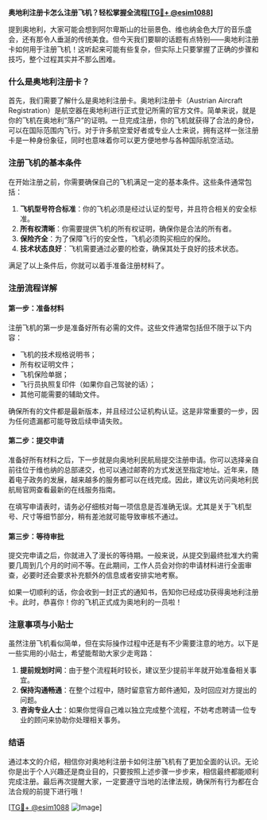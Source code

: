 **奥地利注册卡怎么注册飞机？轻松掌握全流程[[TG💪+ @esim1088](https://t.me/s/esim1088)]**

提到奥地利，大家可能会想到阿尔卑斯山的壮丽景色、维也纳金色大厅的音乐盛会，还有那令人垂涎的传统美食。但今天我们要聊的话题有点特别——奥地利注册卡如何用于注册飞机！这听起来可能有些复杂，但实际上只要掌握了正确的步骤和技巧，整个过程其实并不那么困难。

### 什么是奥地利注册卡？

首先，我们需要了解什么是奥地利注册卡。奥地利注册卡（Austrian Aircraft Registration）是航空器在奥地利进行正式登记所需的官方文件。简单来说，就是你的飞机在奥地利“落户”的证明。一旦完成注册，你的飞机就获得了合法的身份，可以在国际范围内飞行。对于许多航空爱好者或专业人士来说，拥有这样一张注册卡是一种身份象征，同时也意味着你可以更方便地参与各种国际航空活动。

### 注册飞机的基本条件

在开始注册之前，你需要确保自己的飞机满足一定的基本条件。这些条件通常包括：

1. **飞机型号符合标准**：你的飞机必须是经过认证的型号，并且符合相关的安全标准。
2. **所有权清晰**：你需要提供飞机的所有权证明，确保你是合法的所有者。
3. **保险齐全**：为了保障飞行的安全性，飞机必须购买相应的保险。
4. **技术状态良好**：飞机需要通过必要的检查，确保其处于良好的技术状态。

满足了以上条件后，你就可以着手准备注册材料了。

### 注册流程详解

#### 第一步：准备材料

注册飞机的第一步是准备好所有必需的文件。这些文件通常包括但不限于以下内容：
- 飞机的技术规格说明书；
- 所有权证明文件；
- 飞机保险单据；
- 飞行员执照复印件（如果你自己驾驶的话）；
- 其他可能需要的辅助文件。

确保所有的文件都是最新版本，并且经过公证机构认证。这是非常重要的一步，因为任何遗漏都可能导致后续申请失败。

#### 第二步：提交申请

准备好所有材料之后，下一步就是向奥地利民航局提交注册申请。你可以选择亲自前往位于维也纳的总部递交，也可以通过邮寄的方式发送至指定地址。近年来，随着电子政务的发展，越来越多的服务都可以在线完成。因此，建议先访问奥地利民航局官网查看最新的在线服务指南。

在填写申请表时，请务必仔细核对每一项信息是否准确无误。尤其是关于飞机型号、尺寸等细节部分，稍有差池就可能导致审核不通过。

#### 第三步：等待审批

提交完申请之后，你就进入了漫长的等待期。一般来说，从提交到最终批准大约需要几周到几个月的时间不等。在此期间，工作人员会对你的申请材料进行全面审查，必要时还会要求补充额外的信息或者安排实地考察。

如果一切顺利的话，你会收到一封正式的通知书，告知你已经成功获得奥地利注册卡。此时，恭喜你！你的飞机正式成为奥地利的一员啦！

### 注意事项与小贴士

虽然注册飞机看似简单，但在实际操作过程中还是有不少需要注意的地方。以下是一些实用的小贴士，希望能帮助大家少走弯路：

1. **提前规划时间**：由于整个流程耗时较长，建议至少提前半年就开始准备相关事宜。
2. **保持沟通畅通**：在整个过程中，随时留意官方邮件通知，及时回应对方提出的问题。
3. **咨询专业人士**：如果你觉得自己难以独立完成整个流程，不妨考虑聘请一位专业的顾问来协助你处理相关事务。

### 结语

通过本文的介绍，相信你对奥地利注册卡如何注册飞机有了更加全面的认识。无论你是出于个人兴趣还是商业目的，只要按照上述步骤一步步来，相信最终都能顺利完成注册。最后再次提醒大家，一定要遵守当地的法律法规，确保所有行为都在合法合规的前提下进行哦！

[[TG💪+ @esim1088](https://t.me/s/esim1088) ![Image](https://i.postimg.cc/4NQfJmqS/Snipaste-2025-05-13-00-14-12.png)]